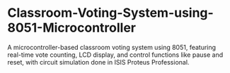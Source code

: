 # Classroom-Voting-System-using-8051-Microcontroller
A microcontroller-based classroom voting system using 8051, featuring real-time vote counting, LCD display, and control functions like pause and reset, with circuit simulation done in ISIS Proteus Professional.
